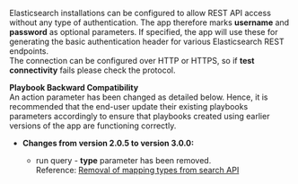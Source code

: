 [comment]: # " File: README.md"
[comment]: # "  Copyright (c) 2016-2024 Splunk Inc."
[comment]: # ""
[comment]: # "Licensed under the Apache License, Version 2.0 (the 'License');"
[comment]: # "you may not use this file except in compliance with the License."
[comment]: # "You may obtain a copy of the License at"
[comment]: # ""
[comment]: # "    http://www.apache.org/licenses/LICENSE-2.0"
[comment]: # ""
[comment]: # "Unless required by applicable law or agreed to in writing, software distributed under"
[comment]: # "the License is distributed on an 'AS IS' BASIS, WITHOUT WARRANTIES OR CONDITIONS OF ANY KIND,"
[comment]: # "either express or implied. See the License for the specific language governing permissions"
[comment]: # "and limitations under the License."
[comment]: # ""
Elasticsearch installations can be configured to allow REST API access without any type of
authentication. The app therefore marks **username** and **password** as optional parameters. If
specified, the app will use these for generating the basic authentication header for various
Elasticsearch REST endpoints.  
The connection can be configured over HTTP or HTTPS, so if **test connectivity** fails please check
the protocol.

**Playbook Backward Compatibility**  
An action parameter has been changed as detailed below. Hence, it is recommended that the end-user
update their existing playbooks parameters accordingly to ensure that playbooks created using
earlier versions of the app are functioning correctly.

-   **Changes from version 2.0.5 to version 3.0.0:**

      

    -   run query - **type** parameter has been removed.  
        Reference: [Removal of mapping types from search
        API](https://www.elastic.co/guide/en/elasticsearch/reference/7.17/removal-of-types.html#_search_apis)
